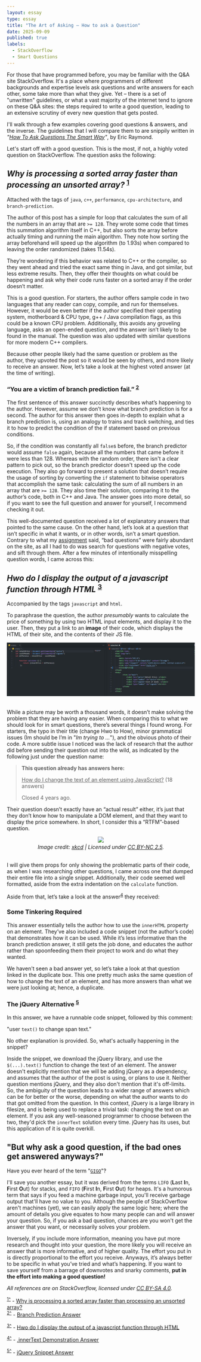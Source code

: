 ```yaml
---
layout: essay
type: essay
title: "The Art of Asking – How to ask a Question"
date: 2025-09-09
published: true
labels:
  - StackOverflow
  - Smart Questions
---
```

For those that have programmed before, you may be familiar with the Q&A site StackOverflow. It's a place where programmers of different backgrounds and expertise levels ask questions and write answers for each other, some take more than what they give. Yet – there is a set of "unwritten" guidelines, or what a vast majority of the internet tend to ignore on these Q&A sites: the steps required to write a good question, leading to an extensive scrutiny of every new question that gets posted.

I'll walk through a few examples covering good questions & answers, and the inverse. The guidelines that I will compare them to are snippily written in *"[How To Ask Questions The Smart Way](http://www.catb.org/esr/faqs/smart-questions.html)"*, by Eric Raymond.

Let's start off with a good question. This is the most, if not, a highly voted question on StackOverflow. The question asks the following:

## *Why is processing a sorted array faster than processing an unsorted array?* <sup><a href="#c1" id="r1">1</a></sup>

Attached with the tags of `java`, `c++`, `performance`, `cpu-architecture`, and `branch-prediction`.

The author of this post has a simple for loop that calculates the sum of all the numbers in an array that are `>= 128`. They wrote some code that times this summation algorithm itself in C++, but also sorts the array before actually timing and running the main algorithm. They note how sorting the array beforehand will speed up the algorithm (to 1.93s) when compared to leaving the order randomized (takes 11.54s). 

They’re wondering if this behavior was related to C++ or the compiler, so they went ahead and tried the exact same thing in Java, and got similar, but less extreme results. Then, they offer their thoughts on what could be happening and ask why their code runs faster on a sorted array if the order doesn’t matter.

This is a good question. For starters, the author offers sample code in two languages that any reader can copy, compile, and run for themselves. However, it would be even better if the author specified their operating system, motherboard & CPU type, g++ / Java compilation flags, as this could be a known CPU problem. Additionally, this avoids any groveling language, asks an open-ended question, and the answer isn’t likely to be found in the manual. The question was also updated with similar questions for more modern C++ compilers. 

Because other people likely had the same question or problem as the author, they upvoted the post so it would be seen by others, and more likely to receive an answer. Now, let’s take a look at the highest voted answer (at the time of writing).

### “You are a victim of branch prediction fail.” <sup><a href="#c2" id="r2">2</a></sup>

The first sentence of this answer succinctly describes what’s happening to the author. However, assume we don’t know what branch prediction is for a second. The author for this answer then goes in-depth to explain what a branch prediction is, using an analogy to trains and track switching, and ties it to how to predict the condition of the if statement based on previous conditions. 

So, if the condition was constantly all `false`s before, the branch predictor would assume `false` again, because all the numbers that came before it were less than 128. Whereas with the random order, there isn't a clear pattern to pick out, so the branch predictor doesn't speed up the code execution. They also go forward to present a solution that doesn’t require the usage of sorting by converting the `if` statement to bitwise operators that accomplish the same task: calculating the sum of all numbers in an array that are `>= 128`. They also time their solution, comparing it to the author’s code, both in C++ and Java. The answer goes into more detail, so if you want to see the full question and answer for yourself, I recommend checking it out. 

This well-documented question received a lot of explanatory answers that pointed to the same cause. On the other hand, let’s look at a question that isn’t specific in what it wants, or in other words, isn’t a smart question. Contrary to what my [assignment](https://courses.ics.hawaii.edu/ics314f25/morea/open-source-software/experience-smart-questions.html) said, “bad questions” were fairly abundant on the site, as all I had to do was search for questions with negative votes, and sift through them. After a few minutes of intentionally misspelling question words, I came across this:

## *Hwo do I display the output of a javascript function through HTML* <sup><a href="#c3" id="r3">3</a></sup>

Accompanied by the tags `javascript` and `html`.

To paraphrase the question, the author *presumably* wants to calculate the price of something by using two HTML input elements, and display it to the user. Then, they put a link to an **image** of their code, which displays the HTML of their site, and the contents of their JS file. 

<center>
  <img class="img-fluid" src="../img/smart-question.jpg">
</center><br/>

While a picture may be worth a thousand words, it doesn’t make solving the problem that they are having any easier. When comparing this to what we should look for in smart questions, there’s several things I found wrong. For starters, the typo in their title (change Hwo to How), minor grammatical issues (Im should be I’m in "*Im trying to ...*"), and the obvious photo of their code. A more subtle issue I noticed was the lack of research that the author did before sending their question out into the wild, as indicated by the following just under the question name:

<blockquote class="border bg-light p-3 rounded-3">
  <b>This question already has answers here:</b><br/>

  <u>How do I change the text of an element using JavaScript?</u> (18 answers)<br/>

  Closed 4 years ago.<br/>
</blockquote>

Their question doesn’t exactly have an “actual result” either, it’s just that they don’t know how to manipulate a DOM element, and that they want to display the price somewhere. In short, I consider this a “RTFM”-based question.

<center>
<img class="img-fluid" width="300" src="https://imgs.xkcd.com/comics/rtfm.png"><br/>
<i>Image credit: <a href="https://xkcd.com/293">xkcd</a> | Licensed under <a href="https://creativecommons.org/licenses/by-nc/2.5/">CC BY-NC 2.5</a>.</i>
</center><br/>

I will give them props for only showing the problematic parts of their code, as when I was researching other questions, I came across one that dumped their entire file into a single snippet. Additionally, their code seemed well formatted, aside from the extra indentation on the `calculate` function.

Aside from that, let’s take a look at the answer<sup><a href="#c4" id="r4">4</a></sup> they received:

### Some Tinkering Required

This answer essentially tells the author how to use the `innerHTML` property on an element. They’ve also included a code snippet (not the author’s code) that demonstrates how it can be used. While it’s less informative than the branch prediction answer, it still gets the job done, and educates the author rather than spoonfeeding them their project to work and do what they wanted. 

We haven't seen a bad answer yet, so let’s take a look at that question linked in the duplicate box. This one pretty much asks the same question of how to change the text of an element, and has more answers than what we were just looking at; hence, a duplicate.

### The jQuery Alternative <sup><a href="#c5" id="r5">5</a></sup>

In this answer, we have a runnable code snippet, followed by this comment:

"user `text()` to change span text."

No other explanation is provided. So, what's actually happening in the snippet?

Inside the snippet, we download the jQuery library, and use the `$(...).text()` function to change the text of an element. The answer doesn't explicitly mention that we will be adding jQuery as a dependency, and assumes that the author of the post is using, or plans to use it. Neither question mentions jQuery, and they also don't mention that it's off-limits. So, the ambiguity of the question leads to a wider range of answers which can be for better or the worse, depending on what the author wants to do that got omitted from the question. In this context, jQuery is a large library in filesize, and is being used to replace a trivial task: changing the text on an element. If you ask any well-seasoned programmer to choose between the two, they'd pick the `innerText` solution every time. jQuery has its uses, but this application of it is quite overkill.

## "But why ask a good question, if the bad ones get answered anyways?"

Have you ever heard of the term "[`GIGO`](https://en.wikipedia.org/wiki/Garbage_in,_garbage_out)"?

I'll save you another essay, but it was derived from the terms `LIFO` (**L**ast **I**n, **F**irst **O**ut) for stacks, and `FIFO` (**F**irst **I**n, **F**irst **O**ut) for heaps. It's a humorous term that says if you feed a machine garbage input, you'll receive garbage output that'll have no value to you. Although the people of StackOverflow aren't machines (yet), we can easily apply the same logic here; where the amount of details you give equates to how many people can and will answer your question. So, if you ask a bad question, chances are you won't get the answer that you want, or necessarily solves your problem.

Inversely, if you include more information, meaning you have put more research and thought into your question, the more likely you will receive an answer that is more informative, and of higher quality. The effort you put in is directly proportional to the effort you receive. Anyways, it’s always better to be specific in what you’ve tried and what’s happening. If you want to save yourself from a barrage of downvotes and snarky comments, **put in the effort into making a good question!**

<footer>
<i>All references are on StackOverflow, licensed under <a href="https://creativecommons.org/licenses/by-sa/4.0/">CC BY-SA 4.0</a>.</i><br/>

<sup><a href="#r1" id="c1">1^</a></sup> - <a href="https://stackoverflow.com/q/11227809">Why is processing a sorted array faster than processing an unsorted array?</a><br/>
<sup><a href="#r2" id="c2">2^</a></sup> - <a href="https://stackoverflow.com/a/11227902">Branch Prediction Answer</a><br/>

<sup><a href="#r3" id="c3">3^</a></sup> - <a href="https://stackoverflow.com/q/67186041">Hwo do I display the output of a javascript function through HTML</a><br/>

<sup><a href="#r4" id="c4">4^</a></sup> - <a href="https://stackoverflow.com/a/67186244">.innerText Demonstration Answer</a><br/>

<sup><a href="#r5" id="c5">5^</a></sup> - <a href="https://stackoverflow.com/a/63306749">jQuery Snippet Answer</a><br/>

</footer>
